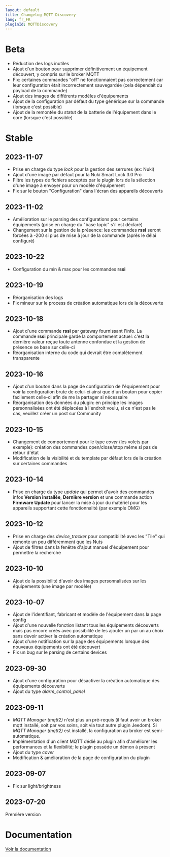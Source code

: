 ```yaml
---
layout: default
title: Changelog MQTT Discovery
lang: fr_FR
pluginId: MQTTDiscovery
---
```


# Beta

- Réduction des logs inutiles
- Ajout d'un bouton pour supprimer définitivement un équipement découvert, y compris sur le broker MQTT
- Fix: certaines commandes "off" ne fonctionnaient pas correctement car leur configuration était incorrectement sauvegardée (cela dépendait du payload de la commande)
- Ajout des images de différents modèles d'équipements
- Ajout de la configuration par défaut du type générique sur la commande (lorsque c'est possible)
- Ajout de la remontée du statut de la batterie de l'équipement dans le core (lorsque c'est possible)

# Stable

## 2023-11-07

- Prise en charge du type *lock* pour la gestion des serrures (ex: Nuki)
- Ajout d'une image par défaut pour la Nuki Smart Lock 3.0 Pro
- Filtre les types de fichiers acceptés par le plugin lors de la sélection d'une image à envoyer pour un modèle d'équipement
- Fix sur le bouton "Configuration" dans l'écran des appareils découverts

## 2023-11-02

- Amélioration sur le parsing des configurations pour certains équipements (prise en charge du "base topic" s'il est déclaré)
- Changement sur la gestion de la présence: les commandes **rssi** seront forcées à -200 si plus de mise à jour de la commande (après le délai configuré)

## 2023-10-22

- Configuration du min & max pour les commandes **rssi**

## 2023-10-19

- Réorganisation des logs
- Fix mineur sur le process de création automatique lors de la découverte

## 2023-10-18

- Ajout d'une commande **rssi** par gateway fournissant l'info. La commande **rssi** principale garde la comportement actuel: c'est la dernière valeur reçue toute antenne confondue et la gestion de présence se base sur celle-ci
- Réorganisation interne du code qui devrait être complètement transparente

## 2023-10-16

- Ajout d'un bouton dans la page de configuration de l'équipement pour voir la configuration brute de celui-ci ainsi que d'un bouton pour copier facilement celle-ci afin de me la partager si nécessaire
- Réorganisation des données du plugin: en principe les images personnalisées ont été déplacées à l'endroit voulu, si ce n'est pas le cas, veuillez créer un post sur Community

## 2023-10-15

- Changement de comportement pour le type *cover* (les volets par exemple): création des commandes open/close/stop même si pas de retour d'état
- Modification de la visibilité et du template par défaut lors de la création sur certaines commandes

## 2023-10-14

- Prise en charge du type *update* qui permet d'avoir des commandes infos **Version installée**, **Dernière version** et une commande action **Firmware Update** pour lancer la mise à jour du matériel pour les appareils supportant cette fonctionnalité (par exemple OMG)

## 2023-10-12

- Prise en charge des *device_tracker* pour compatibilité avec les "Tile" qui remonte un peu différemment que les Nuts
- Ajout de filtres dans la fenêtre d'ajout manuel d'équipement pour permettre la recherche

## 2023-10-10

- Ajout de la possibilité d'avoir des images personnalisées sur les équipements (une image par modèle)

## 2023-10-07

- Ajout de l'identifiant, fabricant et modèle de l'équipement dans la page config
- Ajout d'une nouvelle fonction listant tous les équipements découverts mais pas encore créés avec possibilité de les ajouter un par un au choix sans devoir activer la création automatique
- Ajout d'une notification sur la page des équipements lorsque des nouveaux équipements ont été découvert
- Fix un bug sur le parsing de certains devices

## 2023-09-30

- Ajout d'une configuration pour désactiver la création automatique des équipements découverts
- Ajout du type *alarm_control_panel*

## 2023-09-11

- *MQTT Manager (mqtt2)* n'est plus un pré-requis (il faut avoir un broker mqtt installé, soit par vos soins, soit via tout autre plugin Jeedom). Si *MQTT Manager (mqtt2)* est installé, la configuration au broker est semi-automatique.
- Implémentation d'un client MQTT dédié au plugin afin d'améliorer les performances et la flexibilité; le plugin possède un démon à présent
- Ajout du type *cover*
- Modification & amélioration de la page de configuration du plugin

## 2023-09-07

- Fix sur light/brightness

## 2023-07-20

Première version

# Documentation

[Voir la documentation]({{site.baseurl}}/{{page.pluginId}}/{{page.lang}})
